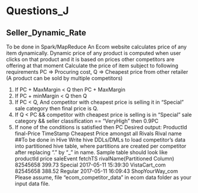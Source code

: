 # Questions_J

## Seller_Dynamic_Rate

To be done in Spark/MapReduce
An Ecom website calculates price of any item dynamically. Dynamic price of any product is computed when user clicks on that product and it is based on prices other competitors are offering at that moment
Calculate the price of item subject to following requirements
PC => Procuring cost, Q => Cheapest price from other retailer (A product can be sold by multiple competitors)
1. If PC + MaxMargin < Q then PC + MaxMargin
2. If PC + minMargin < Q then Q
3. If PC < Q, And competitor with cheapest price is selling it in “Special” sale category then final price is Q.
4. If Q < PC && competitor with cheapest price is selling is in “Special” sale category && seller classification == “VeryHigh” then 0.9PC
5. If none of the conditions is satisfied then PC
Desired output:
ProductId
final-Price
TimeStamp
Cheapest Price amongst all Rivals
Rival name
##To be done in Hive
Write hive DDLs/DMLs to load competitor’s data into partitioned hive table, where partitions are created per competitor after replacing “.” by “_” in name.
Sample table should look like productId price saleEvent fetchTS rivalName(Partitioned Column)
82545658
399.73
Special
2017-05-11 15:39:30
VistaCart_com
82545658
388.52
Regular
2017-05-11 16:09:43
ShopYourWay_com
Please assume, file “ecom_competitor_data” in ecom data folder as your input data file.
